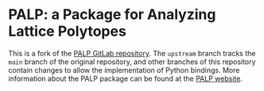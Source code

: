 # PALP: a Package for Analyzing Lattice Polytopes 

This is a fork of the [PALP GitLab repository](https://gitlab.com/stringstuwien/PALP). The `upstream` branch tracks the `main` branch of the original repository, and other branches of this repository contain changes to allow the implementation of Python bindings. More information about the PALP package can be found at the [PALP website](http://hep.itp.tuwien.ac.at/~kreuzer/CY/CYpalp.html).
